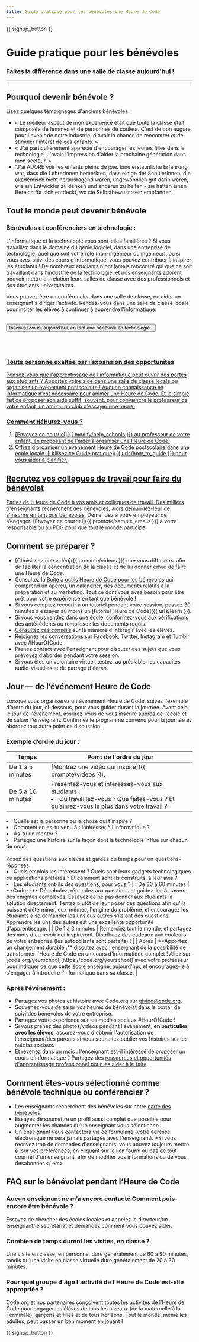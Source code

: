 ```yaml
---
title: Guide pratique pour les bénévoles Une Heure de Code
---
```


{{ signup_button }}

# Guide pratique pour les bénévoles
### Faites la différence dans une salle de classe aujourd'hui !

***

## Pourquoi devenir bénévole ?
Lisez quelques témoignages d'anciens bénévoles :

- « Le meilleur aspect de mon expérience était que toute la classe était composée de femmes et de personnes de couleur. C'est de bon augure, pour l'avenir de notre industrie, d'avoir la chance de rencontrer et de stimuler l'intérêt de ces enfants. »
- « J'ai particulièrement apprécié d'encourager les jeunes filles dans la technologie. J'avais l'impression d'aider la prochaine génération dans mon secteur. »
- "J'ai ADORÉ voir les enfants pleins de joie. Eine erstaunliche Erfahrung war, dass die LehrerInnen bemerkten, dass einige der SchülerInnen, die akademisch nicht herausragend waren, ungewöhnlich gut darin waren, wie ein Entwickler zu denken und anderen zu helfen - sie hatten einen Bereich für sich entdeckt, wo sie Selbstbewusstsein empfanden.

## Tout le monde peut devenir bénévole
### Bénévoles et conférenciers en technologie :
L’informatique et la technologie vous sont-elles familières ? Si vous travaillez dans le domaine du génie logiciel, dans une entreprise de technologie, quel que soit votre rôle (non-ingénieur ou ingénieur), ou si vous avez suivi des cours d'informatique, vous pouvez contribuer à inspirer les étudiants ! De nombreux étudiants n'ont jamais rencontré qui que ce soit travaillant dans l'industrie de la technologie, et nos enseignants adorent pouvoir mettre en relation leurs salles de classe avec des professionnels et des étudiants universitaires.

Vous pouvez être un conférencier dans une salle de classe, ou aider un enseignant à diriger l’activité. Rendez-vous dans une salle de classe locale pour inciter les élèves à continuer à apprendre l'informatique.
<br>
<br>

<a href="https://code.org/volunteer"><button>Inscrivez-vous, aujourd’hui, en tant que bénévole en technologie !
</button>

<br>
<br>

### Toute personne exaltée par l’expansion des opportunités
Pensez-vous que l'apprentissage de l'informatique peut ouvrir des portes aux étudiants ? Apportez votre aide dans une salle de classe locale ou organisez un événement postscolaire ! Aucune connaissance en informatique n’est nécessaire pour animer une Heure de Code. Et le simple fait de proposer son aide suffit, souvent, pour convaincre le professeur de votre enfant, un ami ou un club d'essayer une heure.

### Comment débutez-vous ?

1. [Envoyez ce courriel]({{ modify/help_schools }}) au professeur de votre enfant, en proposant de l'aider à organiser une Heure de Code.
2. Offrez d'organiser un événement Heure de Code postscolaire dans une école locale. [Utilisez ce Guide pratique]({{ urls/how_to_guide }}) pour vous aider à planifier.

## Recrutez vos collègues de travail pour faire du bénévolat
Parlez de l’Heure de Code à vos amis et collègues de travail. Des milliers d'enseignants recherchent des bénévoles, alors demandez-leur de [s'inscrire en tant que bénévoles](https://code.org/volunteer). Demandez à votre employeur de s’engager. [Envoyez ce courriel]({{ promote/sample_emails }}) à votre responsable ou au PDG pour que tout le monde participe.

## Comment se préparer ?
- [Choisissez une vidéo]({{ promote/videos }}) que vous diffuserez afin de faciliter la concentration de la classe et de lui donner envie de faire une Heure de Code.
- Consultez la [Boîte à outils Heure de Code pour les bénévoles](/files/hoc-volunteer-toolkit.pdf) qui comprend un aperçu, un calendrier, des documents relatifs à la préparation et au marketing. Tout ce dont vous avez besoin pour être prêt pour votre expérience en tant que bénévole !
- Si vous comptez recourir à un tutoriel pendant votre session, passez 30 minutes à essayer au moins un [tutoriel Heure de Code]({{ urls/learn }}).
- Si vous vous rendez dans une école, conformez-vous aux vérifications des antécédents ou remplissez les documents requis.
- [Consultez ces conseils](https://code.org/files/CSTT_Volunteers.pdf) sur la manière d'interagir avec les élèves.
- Rejoignez les conversations sur Facebook, Twitter, Instagram et Tumblr avec #HourOfCode.
- Prenez contact avec l'enseignant pour discuter des sujets que vous prévoyez d’aborder pendant votre session.
- Si vous êtes un volontaire virtuel, testez, au préalable, les capacités audio-visuelles et de partage d'écran.

## Jour — de l’événement Heure de Code
Lorsque vous organiserez un événement Heure de Code, suivez l'exemple d’ordre du jour, ci-dessous, pour vous guider durant la journée. Avant cela, le jour de l'événement, assurez-vous de vous inscrire auprès de l'école et de saluer l'enseignant. Confirmez le programme convenu pour la journée et abordez tout autre point de discussion.

### Exemple d’ordre du jour :

| Temps              | Point de l'ordre du jour                                                                                                                                                                                                                                                                                                                                                                                                                     |
| ------------------ | -------------------------------------------------------------------------------------------------------------------------------------------------------------------------------------------------------------------------------------------------------------------------------------------------------------------------------------------------------------------------------------------------------------------------------------------- |
| De 1 à 5 minutes   | [Montrez une vidéo qui inspire]({{ promote/videos }}).                                                                                                                                                                                                                                                                                                                                                                                       |
| De 5 à 10 minutes  | Présentez-vous et intéressez-vous aux étudiants : </ul><li>Où travaillez-vous ? Que faites-vous ? Et qu’aimez-vous le plus dans votre travail ?
</li><li>Quelle est la personne ou la chose qui t'inspire ?</li><li>Comment en es-tu venu à t'intéresser à l'informatique ?</li><li>As-tu un mentor ?</li><li>Partagez une histoire sur la façon dont la technologie influe sur chacun de nous.
</li><br>Posez des questions aux élèves et gardez du temps pour un questions-réponses.</br> <li> Quels emplois les intéressent ? Quels sont leurs gadgets technologiques ou applications préférés ? Et comment sont-ils construits, à leur avis ?
 </li><li> Les étudiants ont-ils des questions, pour vous ? </ul>                                                    |
| De 30 à 60 minutes | **Codez !** Déambulez, répondez aux questions et guidez-les à travers des énigmes complexes. Essayez de ne pas donner aux étudiants la solution directement. Tentez plutôt de leur poser des questions afin qu'ils puissent déterminer, eux-mêmes, l'origine du problème, et encouragez les étudiants à se demander les uns aux autres s'ils ont des questions. Apprendre les uns des autres est une excellente opportunité d'apprentissage. |
| De 1 à 3 minutes   | Remerciez tout le monde, et partagez des mots d'au revoir qui inspireront. Distribuez des cadeaux aux couleurs de votre entreprise (les autocollants sont parfaits) !                                                                                                                                                                                                                                                                        |
| Après              | **Apportez un changement durable :** discutez avec l'enseignant de la possibilité de transformer l'Heure de Code en un cours d'informatique complet ! Allez sur [code.org/yourschool](https://code.org/yourschool) avec votre professeur pour indiquer ce que cette école enseigne, aujourd'hui, et encouragez-le à s'engager à introduire l'informatique dans sa classe.                                                                    |

### Après l’événement :
- Partagez vos photos et histoire avec Code.org sur giving@code.org.
- Souvenez-vous de saisir vos heures de bénévolat dans le portail de suivi des bénévoles de votre entreprise.
- Partagez votre expérience sur les médias sociaux #HourOfCode !
- Si vous prenez des photos/vidéos pendant l'événement, **en particulier avec les élèves**, assurez-vous d'obtenir l'autorisation de l'enseignant/des parents si vous souhaitez publier vos histoires sur les médias sociaux.
- Et revenez dans un mois : l'enseignant est-il intéressé de proposer un cours d'informatique ? Partagez des [ressources et opportunités d'apprentissage professionnel pour les aider à le faire](https://code.org/yourschool).

## Comment êtes-vous sélectionné comme bénévole technique ou conférencier ?
- Les enseignants recherchent des bénévoles sur notre [carte des bénévoles](http://code.org/volunteer/local).
- Essayez de soumettre un profil aussi complet que possible pour augmenter les chances qu'un enseignant vous sélectionne.
- Un enseignant vous contactera via ce formulaire (votre adresse électronique ne sera jamais partagée avec l'enseignant). *Si vous recevez trop de demandes d'enseignants, vous pouvez toujours mettre à jour vos préférences, en cliquant sur le lien fourni au bas de tout courriel d'un enseignant, afin de modifier vos informations ou de vous désabonner.</ em> </li> </ul>

## FAQ sur le bénévolat pendant l’Heure de Code

### Aucun enseignant ne m’a encore contacté Comment puis-encore être bénévole ?
Essayez de chercher des écoles locales et appelez le directeur/un enseignant/le secrétariat et demandez comment vous pouvez aider.

### Combien de temps durent les visites, en classe ?
Une visite en classe, en personne, dure généralement de 60 à 90 minutes, tandis qu'une visite en classe virtuelle dure généralement de 20 à 30 minutes.

### Pour quel groupe d'âge l'activité de l'Heure de Code est-elle appropriée ?
Code.org et nos partenaires conçoivent toutes les activités de l’Heure de Code pour engager les élèves de tous les niveaux (de la maternelle à la Terminale), garçons et filles et de tous horizons. Tout le monde, même les adultes, peut passer un bon moment en jouant !



{{ signup_button }}
